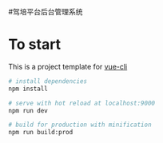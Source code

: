 
#驾培平台后台管理系统

# To start

This is a project template for [vue-cli](https://github.com/vuejs/vue-cli)

``` bash
# install dependencies
npm install

# serve with hot reload at localhost:9000
npm run dev

# build for production with minification
npm run build:prod
```

